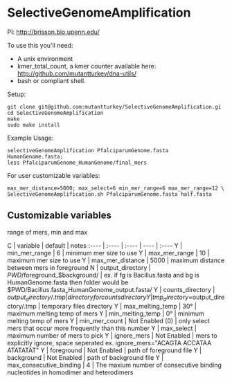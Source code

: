 SelectiveGenomeAmplification
============================

PI: http://brisson.bio.upenn.edu/

To use this you'll need:

 - A unix environment
 - kmer_total_count, a kmer counter available here: http://github.com/mutantturkey/dna-utils/
 - bash or compliant shell.
 
 
Setup:

    git clone git@github.com:mutantturkey/SelectiveGenomeAmplification.gi
    cd SelectiveGenomeAmplification
    make
    sudo make install

Example Usage:

    selectiveGenomeAmplification PfalciparumGenome.fasta HumanGenome.fasta;
    less PfalciparumGenome_HumanGenome/final_mers

For user customizable variables:

    max_mer_distance=5000; max_select=6 min_mer_range=6 max_mer_range=12 \
    SelectiveGenomeAmplification.sh PfalciparumGenome.fasta half.fasta 

## Customizable variables

range of mers, min and max 

C | variable | default | notes
:---- | :---- | :---- | ---- | :----
Y | min_mer_range | 6  | minimum mer size to use
Y | max_mer_range | 10 | maximum mer size to use 
Y | max_mer_distance | 5000 | maximum distance between mers in foreground
N | output_directory | $PWD/$foreground_$background/ | ex. if fg is Bacillus.fasta and  bg is HumanGenome.fasta then folder would be $PWD/Bacillus.fasta_HumanGenome_output.fasta/
Y | counts_directory | $output_directory/.tmp | directory for counts directory
Y | tmp_directory=$output_directory/.tmp | temporary files directory
Y | max_melting_temp | 30° | maximum melting temp of mers
Y | min_melting_temp | 0° | minimum melting temp of mers
Y | min_mer_count | Not Enabled (0) | only select mers that occur more frequently than this number
Y | max\_select | maximum number of mers to pick
Y | ignore\_mers | Not Enabled | mers to explicitly ignore, space seperated ex. ignore\_mers="ACAGTA ACCATAA ATATATAT"
Y | foreground | Not Enabled | path of foreground file
Y | background | Not Enabled | path of background file
Y | max\_consecutive\_binding | 4 | The maxium number of consecutive binding nucleotides in homodimer and heterodimers

